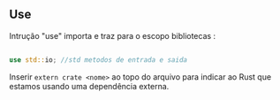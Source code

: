 ## Use

Intrução "use" importa e traz para o escopo bibliotecas :

```rs

use std::io; //std metodos de entrada e saida

```


Inserir `extern crate <nome>`  ao topo do arquivo para indicar ao Rust que estamos usando uma dependência externa.
